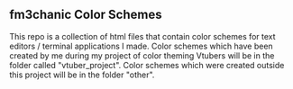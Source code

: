 ## fm3chanic Color Schemes

This repo is a collection of html files that contain color schemes for text editors / terminal applications I made.
Color schemes which have been created by me during my project of color theming Vtubers will be in the folder called "vtuber_project". Color schemes which were created outside this project will be in the folder "other".